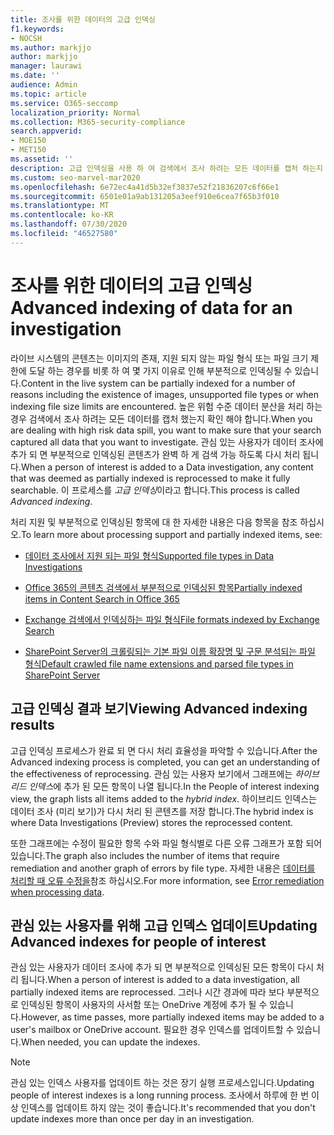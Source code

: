 ```yaml
---
title: 조사를 위한 데이터의 고급 인덱싱
f1.keywords:
- NOCSH
ms.author: markjjo
author: markjjo
manager: laurawi
ms.date: ''
audience: Admin
ms.topic: article
ms.service: O365-seccomp
localization_priority: Normal
ms.collection: M365-security-compliance
search.appverid:
- MOE150
- MET150
ms.assetid: ''
description: 고급 인덱싱을 사용 하 여 검색에서 조사 하려는 모든 데이터를 캡처 하는지 확인 하는 방법을 알아봅니다.
ms.custom: seo-marvel-mar2020
ms.openlocfilehash: 6e72ec4a41d5b32ef3837e52f21836207c6f66e1
ms.sourcegitcommit: 6501e01a9ab131205a3eef910e6cea7f65b3f010
ms.translationtype: MT
ms.contentlocale: ko-KR
ms.lasthandoff: 07/30/2020
ms.locfileid: "46527580"
---
```

# <a name="advanced-indexing-of-data-for-an-investigation"></a><span data-ttu-id="f7b26-103">조사를 위한 데이터의 고급 인덱싱</span><span class="sxs-lookup"><span data-stu-id="f7b26-103">Advanced indexing of data for an investigation</span></span>

<span data-ttu-id="f7b26-104">라이브 시스템의 콘텐츠는 이미지의 존재, 지원 되지 않는 파일 형식 또는 파일 크기 제한에 도달 하는 경우를 비롯 하 여 몇 가지 이유로 인해 부분적으로 인덱싱될 수 있습니다.</span><span class="sxs-lookup"><span data-stu-id="f7b26-104">Content in the live system can be partially indexed for a number of reasons including the existence of images, unsupported file types or when indexing file size limits are encountered.</span></span> <span data-ttu-id="f7b26-105">높은 위험 수준 데이터 분산을 처리 하는 경우 검색에서 조사 하려는 모든 데이터를 캡처 했는지 확인 해야 합니다.</span><span class="sxs-lookup"><span data-stu-id="f7b26-105">When you are dealing with high risk data spill, you want to make sure that your search captured all data that you want to investigate.</span></span> <span data-ttu-id="f7b26-106">관심 있는 사용자가 데이터 조사에 추가 되 면 부분적으로 인덱싱된 콘텐츠가 완벽 하 게 검색 가능 하도록 다시 처리 됩니다.</span><span class="sxs-lookup"><span data-stu-id="f7b26-106">When a person of interest is added to a Data investigation, any content that was deemed as partially indexed is reprocessed to make it fully searchable.</span></span> <span data-ttu-id="f7b26-107">이 프로세스를 *고급 인덱싱*이라고 합니다.</span><span class="sxs-lookup"><span data-stu-id="f7b26-107">This process is called *Advanced indexing*.</span></span> 

<span data-ttu-id="f7b26-108">처리 지원 및 부분적으로 인덱싱된 항목에 대 한 자세한 내용은 다음 항목을 참조 하십시오.</span><span class="sxs-lookup"><span data-stu-id="f7b26-108">To learn more about processing support and partially indexed items, see:</span></span>

- [<span data-ttu-id="f7b26-109">데이터 조사에서 지원 되는 파일 형식</span><span class="sxs-lookup"><span data-stu-id="f7b26-109">Supported file types in Data Investigations</span></span>](supported-filetypes-datainvestigations.md)

- [<span data-ttu-id="f7b26-110">Office 365의 콘텐츠 검색에서 부분적으로 인덱싱된 항목</span><span class="sxs-lookup"><span data-stu-id="f7b26-110">Partially indexed items in Content Search in Office 365</span></span>](partially-indexed-items-in-content-search.md)

- [<span data-ttu-id="f7b26-111">Exchange 검색에서 인덱싱하는 파일 형식</span><span class="sxs-lookup"><span data-stu-id="f7b26-111">File formats indexed by Exchange Search</span></span>](https://docs.microsoft.com/exchange/file-formats-indexed-by-exchange-search-exchange-2013-help)

- [<span data-ttu-id="f7b26-112">SharePoint Server의 크롤링되는 기본 파일 이름 확장명 및 구문 분석되는 파일 형식</span><span class="sxs-lookup"><span data-stu-id="f7b26-112">Default crawled file name extensions and parsed file types in SharePoint Server</span></span>](https://docs.microsoft.com/SharePoint/technical-reference/default-crawled-file-name-extensions-and-parsed-file-types)

## <a name="viewing-advanced-indexing-results"></a><span data-ttu-id="f7b26-113">고급 인덱싱 결과 보기</span><span class="sxs-lookup"><span data-stu-id="f7b26-113">Viewing Advanced indexing results</span></span>

<span data-ttu-id="f7b26-114">고급 인덱싱 프로세스가 완료 되 면 다시 처리 효율성을 파악할 수 있습니다.</span><span class="sxs-lookup"><span data-stu-id="f7b26-114">After the Advanced indexing process is completed, you can get an understanding of the effectiveness of reprocessing.</span></span>  <span data-ttu-id="f7b26-115">관심 있는 사용자 보기에서 그래프에는 *하이브리드 인덱스*에 추가 된 모든 항목이 나열 됩니다.</span><span class="sxs-lookup"><span data-stu-id="f7b26-115">In the People of interest indexing view, the graph lists all items added to the *hybrid index*.</span></span>  <span data-ttu-id="f7b26-116">하이브리드 인덱스는 데이터 조사 (미리 보기)가 다시 처리 된 콘텐츠를 저장 합니다.</span><span class="sxs-lookup"><span data-stu-id="f7b26-116">The hybrid index is where Data Investigations (Preview) stores the reprocessed content.</span></span>

<span data-ttu-id="f7b26-117">또한 그래프에는 수정이 필요한 항목 수와 파일 형식별로 다른 오류 그래프가 포함 되어 있습니다.</span><span class="sxs-lookup"><span data-stu-id="f7b26-117">The graph also includes the number of items that require remediation and another graph of errors by file type.</span></span> <span data-ttu-id="f7b26-118">자세한 내용은 [데이터를 처리할 때 오류 수정을](error-remediation.md)참조 하십시오.</span><span class="sxs-lookup"><span data-stu-id="f7b26-118">For more information, see [Error remediation when processing data](error-remediation.md).</span></span>

## <a name="updating-advanced-indexes-for-people-of-interest"></a><span data-ttu-id="f7b26-119">관심 있는 사용자를 위해 고급 인덱스 업데이트</span><span class="sxs-lookup"><span data-stu-id="f7b26-119">Updating Advanced indexes for people of interest</span></span>

<span data-ttu-id="f7b26-120">관심 있는 사용자가 데이터 조사에 추가 되 면 부분적으로 인덱싱된 모든 항목이 다시 처리 됩니다.</span><span class="sxs-lookup"><span data-stu-id="f7b26-120">When a person of interest is added to a data investigation, all partially indexed items are reprocessed.</span></span> <span data-ttu-id="f7b26-121">그러나 시간 경과에 따라 보다 부분적으로 인덱싱된 항목이 사용자의 사서함 또는 OneDrive 계정에 추가 될 수 있습니다.</span><span class="sxs-lookup"><span data-stu-id="f7b26-121">However, as time passes, more partially indexed items may be added to a user's mailbox or OneDrive account.</span></span>  <span data-ttu-id="f7b26-122">필요한 경우 인덱스를 업데이트할 수 있습니다.</span><span class="sxs-lookup"><span data-stu-id="f7b26-122">When needed, you can update the indexes.</span></span>

> [!NOTE]
> <span data-ttu-id="f7b26-123">관심 있는 인덱스 사용자를 업데이트 하는 것은 장기 실행 프로세스입니다.</span><span class="sxs-lookup"><span data-stu-id="f7b26-123">Updating people of interest indexes is a long running process.</span></span> <span data-ttu-id="f7b26-124">조사에서 하루에 한 번 이상 인덱스를 업데이트 하지 않는 것이 좋습니다.</span><span class="sxs-lookup"><span data-stu-id="f7b26-124">It's recommended that you don't update indexes more than once per day in an investigation.</span></span>

